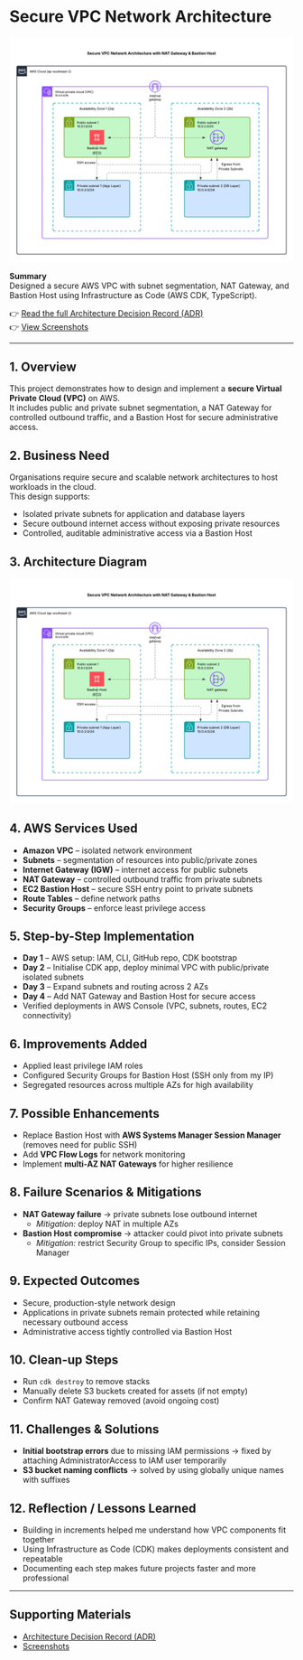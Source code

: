# Secure VPC Network Architecture

![VPC Diagram](./cdk/diagrams/vpc.png)

**Summary**  
Designed a secure AWS VPC with subnet segmentation, NAT Gateway, and Bastion Host using Infrastructure as Code (AWS CDK, TypeScript).  

👉 [Read the full Architecture Decision Record (ADR)](./adr.md)  
👉 [View Screenshots](./cdk/screenshots/)  

---

## 1. Overview
This project demonstrates how to design and implement a **secure Virtual Private Cloud (VPC)** on AWS.  
It includes public and private subnet segmentation, a NAT Gateway for controlled outbound traffic, and a Bastion Host for secure administrative access.  

## 2. Business Need
Organisations require secure and scalable network architectures to host workloads in the cloud.  
This design supports:  
- Isolated private subnets for application and database layers  
- Secure outbound internet access without exposing private resources  
- Controlled, auditable administrative access via a Bastion Host  

## 3. Architecture Diagram
![VPC Architecture Diagram](./cdk/diagrams/vpc.png)

## 4. AWS Services Used
- **Amazon VPC** – isolated network environment  
- **Subnets** – segmentation of resources into public/private zones  
- **Internet Gateway (IGW)** – internet access for public subnets  
- **NAT Gateway** – controlled outbound traffic from private subnets  
- **EC2 Bastion Host** – secure SSH entry point to private subnets  
- **Route Tables** – define network paths  
- **Security Groups** – enforce least privilege access  

## 5. Step-by-Step Implementation
- **Day 1** – AWS setup: IAM, CLI, GitHub repo, CDK bootstrap  
- **Day 2** – Initialise CDK app, deploy minimal VPC with public/private isolated subnets  
- **Day 3** – Expand subnets and routing across 2 AZs  
- **Day 4** – Add NAT Gateway and Bastion Host for secure access  
- Verified deployments in AWS Console (VPC, subnets, routes, EC2 connectivity)  

## 6. Improvements Added
- Applied least privilege IAM roles  
- Configured Security Groups for Bastion Host (SSH only from my IP)  
- Segregated resources across multiple AZs for high availability  

## 7. Possible Enhancements
- Replace Bastion Host with **AWS Systems Manager Session Manager** (removes need for public SSH)  
- Add **VPC Flow Logs** for network monitoring  
- Implement **multi-AZ NAT Gateways** for higher resilience  

## 8. Failure Scenarios & Mitigations
- **NAT Gateway failure** → private subnets lose outbound internet  
  - *Mitigation:* deploy NAT in multiple AZs  
- **Bastion Host compromise** → attacker could pivot into private subnets  
  - *Mitigation:* restrict Security Group to specific IPs, consider Session Manager  

## 9. Expected Outcomes
- Secure, production-style network design  
- Applications in private subnets remain protected while retaining necessary outbound access  
- Administrative access tightly controlled via Bastion Host  

## 10. Clean-up Steps
- Run `cdk destroy` to remove stacks  
- Manually delete S3 buckets created for assets (if not empty)  
- Confirm NAT Gateway removed (avoid ongoing cost)  

## 11. Challenges & Solutions
- **Initial bootstrap errors** due to missing IAM permissions → fixed by attaching AdministratorAccess to IAM user temporarily  
- **S3 bucket naming conflicts** → solved by using globally unique names with suffixes  

## 12. Reflection / Lessons Learned
- Building in increments helped me understand how VPC components fit together  
- Using Infrastructure as Code (CDK) makes deployments consistent and repeatable  
- Documenting each step makes future projects faster and more professional  

---

## Supporting Materials
- [Architecture Decision Record (ADR)](./adr.md)  
- [Screenshots](./cdk/screenshots/)
